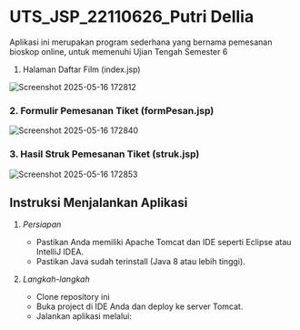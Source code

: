 # UTS_JSP_22110626_Putri Dellia

Aplikasi ini merupakan program sederhana yang bernama pemesanan bioskop online, untuk memenuhi Ujian Tengah Semester 6
1. Halaman Daftar Film (index.jsp)

![Screenshot 2025-05-16 172812](https://github.com/user-attachments/assets/0c9c272b-c88f-4665-bde9-645b2a30fb12)


### 2. Formulir Pemesanan Tiket (formPesan.jsp)

![Screenshot 2025-05-16 172840](https://github.com/user-attachments/assets/02469316-0434-4089-9792-c5c3ceb1f71f)

### 3. Hasil Struk Pemesanan Tiket (struk.jsp)

![Screenshot 2025-05-16 172853](https://github.com/user-attachments/assets/7865bec5-74f3-449d-bbab-861996606c25)

## Instruksi Menjalankan Aplikasi

1. *Persiapan*
   - Pastikan Anda memiliki Apache Tomcat dan IDE seperti Eclipse atau IntelliJ IDEA.
   - Pastikan Java sudah terinstall (Java 8 atau lebih tinggi).

2. *Langkah-langkah*
   - Clone repository ini   
   - Buka project di IDE Anda dan deploy ke server Tomcat.
   - Jalankan aplikasi melalui:
     
  
